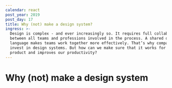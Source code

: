 ```yaml
---
calendar: react
post_year: 2019
post_day: 17
title: Why (not) make a design system?
ingress: >-
  Design is complex - and ever increasingly so. It requires full collaboration
  between all teams and professions involved in the process. A shared design
  language makes teams work together more effectively. That’s why companies
  invest in design systems. But how can we make sure that it works for our
  product and improves our productivity?
---
```

# Why (not) make a design system
